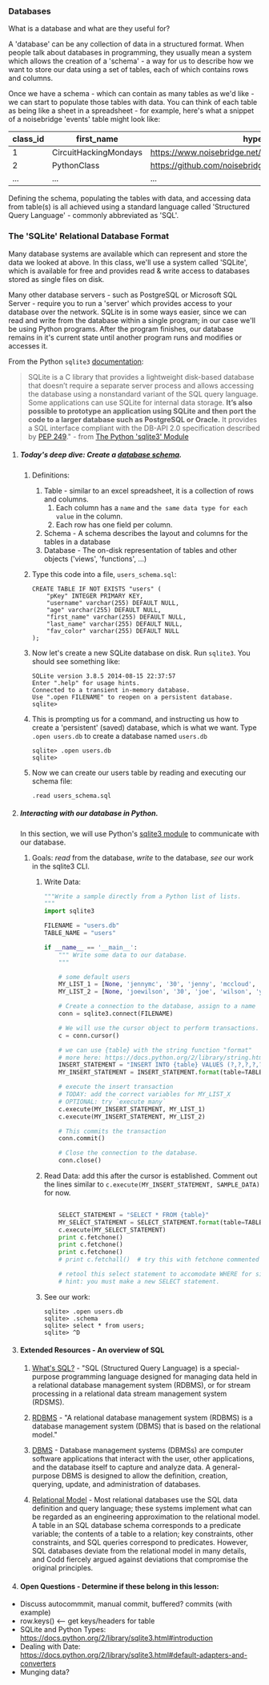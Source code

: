 ### Databases ###

What is a database and what are they useful for?

A 'database' can be any collection of data in a structured format.  When people talk about databases in programming, they usually mean a system which allows the creation of a 'schema' - a way for us to describe how we want to store our data using a set of tables, each of which contains rows and columns.

Once we have a schema - which can contain as many tables as we'd like - we can start to populate those tables with data.  You can think of each table as being like a sheet in a spreadsheet - for example, here's what a snippet of a noisebridge 'events' table might look like:


| class_id | first_name | hyperlink |
| ------- | ------------ | ----- |
| 1 | CircuitHackingMondays | https://www.noisebridge.net/wiki/Circuit_Hacking_Monday |
| 2 | PythonClass | https://github.com/noisebridge/PythonClass |
| ... | ... | ... |

Defining the schema, populating the tables with data, and accessing data from table(s) is all achieved using a standard language called 'Structured Query Language' - commonly abbreviated as 'SQL'.


### The 'SQLite' Relational Database Format

Many database systems are available which can represent and store the data we looked at above.  In this class, we'll use a system called 'SQLite', which is available for free and provides read & write access to databases stored as single files on disk.

Many other database servers - such as PostgreSQL or Microsoft SQL Server - require you to run a 'server' which provides access to your database over the network.  SQLite is in some ways easier, since we can read and write from the database within a single program; in our case we'll be using Python programs.  After the program finishes, our database remains in it's current state until another program runs and modifies or accesses it.

From the Python `sqlite3` [documentation](https://docs.python.org/2/library/sqlite3.html):

>SQLite is a C library that provides a lightweight disk-based database that doesn’t require a separate server process and allows accessing the database using a nonstandard variant of the SQL query language. Some applications can use SQLite for internal data storage. **It’s also possible to prototype an application using SQLite and then port the code to a larger database such as PostgreSQL or Oracle.** It provides a SQL interface compliant with the DB-API 2.0 specification described by [PEP 249](http://www.python.org/dev/peps/pep-0249)." - from [The Python 'sqlite3' Module](https://docs.python.org/2/library/sqlite3.html)



1. ##### Today's deep dive: Create a [database schema](https://www.sqlite.org/lang.html).

    1. Definitions:
        1. Table - similar to an excel spreadsheet, it is a collection of rows and columns.
            1. Each column has a `name` and `the same data type for each value` in the column.
            2. Each row has one field per column.
        2. Schema - A schema describes the layout and columns for the tables in a database
        3. Database - The on-disk representation of tables and other objects ('views', 'functions', ...)
    2. Type this code into a file, `users_schema.sql`:

        ```
        CREATE TABLE IF NOT EXISTS "users" ( 
            "pKey" INTEGER PRIMARY KEY,
            "username" varchar(255) DEFAULT NULL, 
            "age" varchar(255) DEFAULT NULL,
            "first_name" varchar(255) DEFAULT NULL,
            "last_name" varchar(255) DEFAULT NULL,
            "fav_color" varchar(255) DEFAULT NULL
        );
        ```
    3. Now let's create a new SQLite database on disk.  Run `sqlite3`.  You should see something like:
        ```
        SQLite version 3.8.5 2014-08-15 22:37:57
        Enter ".help" for usage hints.
        Connected to a transient in-memory database.
        Use ".open FILENAME" to reopen on a persistent database.
        sqlite>
        ```
    4.
        This is prompting us for a command, and instructing us how to create a 'persistent' (saved) database, which is what we want.  Type `.open users.db` to create a database named `users.db`
        ```
        sqlite> .open users.db
        sqlite>
        ```
        
    5. Now we can create our users table by reading and executing our schema file:

        ```
        .read users_schema.sql
        ```
    

2. ##### Interacting with our database in Python.

    In this section, we will use Python's [sqlite3 module](https://docs.python.org/2/library/sqlite3.html) to communicate with our database.
    
    1. Goals: *read* from the database, *write* to the database, *see* our work in the sqlite3 CLI.

        1. Write Data:
            ```python
            """Write a sample directly from a Python list of lists.
            """
            import sqlite3

            FILENAME = "users.db"
            TABLE_NAME = "users"

            if __name__ == '__main__':
                """ Write some data to our database.
                """

                # some default users
                MY_LIST_1 = [None, 'jennymc', '30', 'jenny', 'mccloud', 'blue']
                MY_LIST_2 = [None, 'joewilson', '30', 'joe', 'wilson', 'yellow']

                # Create a connection to the database, assign to a name
                conn = sqlite3.connect(FILENAME)

                # We will use the cursor object to perform transactions.
                c = conn.cursor()

                # we can use {table} with the string function "format"
                # more here: https://docs.python.org/2/library/string.html#format-string-syntax
                INSERT_STATEMENT = "INSERT INTO {table} VALUES (?,?,?,?,?,?)"
                MY_INSERT_STATEMENT = INSERT_STATEMENT.format(table=TABLE_NAME)

                # execute the insert transaction 
                # TODAY: add the correct variables for MY_LIST_X
                # OPTIONAL: try `execute many`
                c.execute(MY_INSERT_STATEMENT, MY_LIST_1)
                c.execute(MY_INSERT_STATEMENT, MY_LIST_2)

                # This commits the transaction
                conn.commit()

                # Close the connection to the database.
                conn.close()
            ```


        2. Read Data: add this after the cursor is established. Comment out the lines similar to `c.execute(MY_INSERT_STATEMENT, SAMPLE_DATA)` for now.
            ```python
                
                SELECT_STATEMENT = "SELECT * FROM {table}"
                MY_SELECT_STATEMENT = SELECT_STATEMENT.format(table=TABLE_NAME)
                c.execute(MY_SELECT_STATEMENT)
                print c.fetchone()
                print c.fetchone()
                print c.fetchone()
                # print c.fetchall()  # try this with fetchone commented out.

                # retool this select statement to accomodate WHERE for sides < 4
                # hint: you must make a new SELECT statement.
            ```

        3. See our work:
            ```
            sqlite> .open users.db
            sqlite> .schema
            sqlite> select * from users;
            sqlite> ^D
            ```

3. #### Extended Resources - An overview of SQL
    1. [What's SQL?](http://en.wikipedia.org/wiki/SQL) - "SQL (Structured Query Language) is a special-purpose programming language designed for managing data held in a relational database management system (RDBMS), or for stream processing in a relational data stream management system (RDSMS).
    2. [RDBMS](http://en.wikipedia.org/wiki/Relational_database_management_system) - "A relational database management system (RDBMS) is a database management system (DBMS) that is based on the relational model."

    3. [DBMS](http://en.wikipedia.org/wiki/Database) - Database management systems (DBMSs) are computer software applications that interact with the user, other applications, and the database itself to capture and analyze data. A general-purpose DBMS is designed to allow the definition, creation, querying, update, and administration of databases.
    4. [Relational Model](http://en.wikipedia.org/wiki/Relational_model) - Most relational databases use the SQL data definition and query language; these systems implement what can be regarded as an engineering approximation to the relational model. A table in an SQL database schema corresponds to a predicate variable; the contents of a table to a relation; key constraints, other constraints, and SQL queries correspond to predicates. However, SQL databases deviate from the relational model in many details, and Codd fiercely argued against deviations that compromise the original principles.



4. #### Open Questions - Determine if these belong in this lesson:
* Discuss autocommmit, manual commit, buffered? commits (with example)
* row.keys() <-- get keys/headers for table
* SQLite and Python Types: https://docs.python.org/2/library/sqlite3.html#introduction
* Dealing with Date: https://docs.python.org/2/library/sqlite3.html#default-adapters-and-converters
* Munging data?
